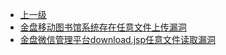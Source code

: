 * [上一级](docs/wy876_poc/)
* [金盘移动图书馆系统存在任意文件上传漏洞](docs/wy876_poc/%E9%87%91%E7%9B%98/%E9%87%91%E7%9B%98%E7%A7%BB%E5%8A%A8%E5%9B%BE%E4%B9%A6%E9%A6%86%E7%B3%BB%E7%BB%9F%E5%AD%98%E5%9C%A8%E4%BB%BB%E6%84%8F%E6%96%87%E4%BB%B6%E4%B8%8A%E4%BC%A0%E6%BC%8F%E6%B4%9E.md)
* [金盘微信管理平台download.jsp任意文件读取漏洞](docs/wy876_poc/%E9%87%91%E7%9B%98/%E9%87%91%E7%9B%98%E5%BE%AE%E4%BF%A1%E7%AE%A1%E7%90%86%E5%B9%B3%E5%8F%B0download.jsp%E4%BB%BB%E6%84%8F%E6%96%87%E4%BB%B6%E8%AF%BB%E5%8F%96%E6%BC%8F%E6%B4%9E.md)

